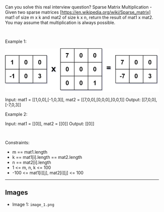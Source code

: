 Can you solve this real interview question? Sparse Matrix Multiplication - Given two sparse matrices [https://en.wikipedia.org/wiki/Sparse_matrix] mat1 of size m x k and mat2 of size k x n, return the result of mat1 x mat2. You may assume that multiplication is always possible.

 

Example 1:

![Example 1](./image_1.png)


Input: mat1 = [[1,0,0],[-1,0,3]], mat2 = [[7,0,0],[0,0,0],[0,0,1]]
Output: [[7,0,0],[-7,0,3]]


Example 2:


Input: mat1 = [[0]], mat2 = [[0]]
Output: [[0]]


 

Constraints:

 * m == mat1.length
 * k == mat1[i].length == mat2.length
 * n == mat2[i].length
 * 1 <= m, n, k <= 100
 * -100 <= mat1[i][j], mat2[i][j] <= 100

---

## Images

- Image 1: `image_1.png`
